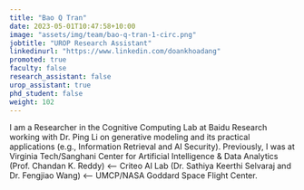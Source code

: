 ```yaml
---
title: "Bao Q Tran"
date: 2023-05-01T10:47:58+10:00
image: "assets/img/team/bao-q-tran-1-circ.png"
jobtitle: "UROP Research Assistant"
linkedinurl: "https://www.linkedin.com/doankhoadang"
promoted: true
faculty: false
research_assistant: false
urop_assistant: true
phd_student: false
weight: 102
---
```


I am a Researcher in the Cognitive Computing Lab at Baidu Research working with Dr. Ping Li on generative modeling and its practical applications (e.g., Information Retrieval and AI Security). Previously, I was at Virginia Tech/Sanghani Center for Artificial Intelligence & Data Analytics (Prof. Chandan K. Reddy) ⟵ Criteo AI Lab (Dr. Sathiya Keerthi Selvaraj and Dr. Fengjiao Wang) ⟵ UMCP/NASA Goddard Space Flight Center. 
